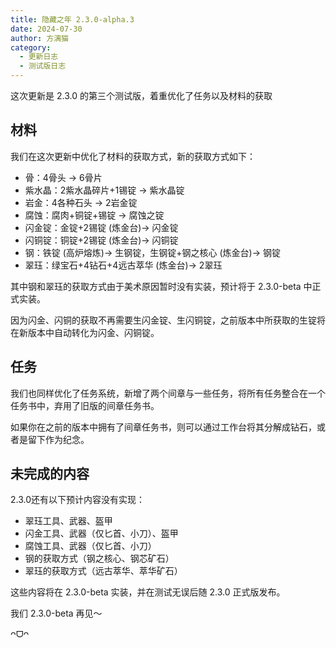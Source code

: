 ```yaml
---
title: 隐藏之年 2.3.0-alpha.3
date: 2024-07-30
author: 方漓猫
category:
  - 更新日志
  - 测试版日志
---
```

这次更新是 2.3.0 的第三个测试版，着重优化了任务以及材料的获取

<!-- more -->
## 材料
我们在这次更新中优化了材料的获取方式，新的获取方式如下：

- 骨：4骨头 → 6骨片
- 紫水晶：2紫水晶碎片+1锡锭 → 紫水晶锭
- 岩金：4各种石头 → 2岩金锭
- 腐蚀：腐肉+铜锭+锡锭 → 腐蚀之锭
- 闪金锭：金锭+2锡锭 (炼金台)→ 闪金锭
- 闪铜锭：铜锭+2锡锭 (炼金台)→ 闪铜锭
- 钢：铁锭 (高炉熔炼)→ 生钢锭，生钢锭+钢之核心 (炼金台)→ 钢锭
- 翠珏：绿宝石+4钻石+4远古萃华 (炼金台)→ 2翠珏

其中钢和翠珏的获取方式由于美术原因暂时没有实装，预计将于 2.3.0-beta 中正式实装。

因为闪金、闪铜的获取不再需要生闪金锭、生闪铜锭，之前版本中所获取的生锭将在新版本中自动转化为闪金、闪铜锭。

## 任务
我们也同样优化了任务系统，新增了两个间章与一些任务，将所有任务整合在一个任务书中，弃用了旧版的间章任务书。

如果你在之前的版本中拥有了间章任务书，则可以通过工作台将其分解成钻石，或者是留下作为纪念。

## 未完成的内容
2.3.0还有以下预计内容没有实现：

- 翠珏工具、武器、盔甲
- 闪金工具、武器（仅匕首、小刀）、盔甲
- 腐蚀工具、武器（仅匕首、小刀）
- 钢的获取方式（钢之核心、钢芯矿石）
- 翠珏的获取方式（远古萃华、萃华矿石）

这些内容将在 2.3.0-beta 实装，并在测试无误后随 2.3.0 正式版发布。

我们 2.3.0-beta 再见～

 ᴖᗜᴖ